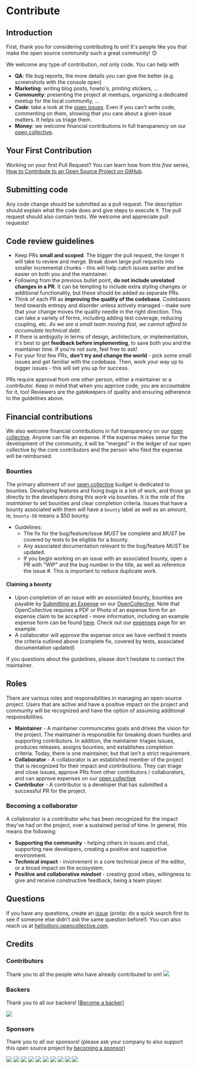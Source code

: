 # Contribute

## Introduction

First, thank you for considering contributing to oni! It's people like you that make the open source community such a great community! 😊

We welcome any type of contribution, not only code. You can help with

* **QA**: file bug reports, the more details you can give the better (e.g. screenshots with the console open)
* **Marketing**: writing blog posts, howto's, printing stickers, ...
* **Community**: presenting the project at meetups, organizing a dedicated meetup for the local community, ...
* **Code**: take a look at the [open issues](issues). Even if you can't write code, commenting on them, showing that you care about a given issue matters. It helps us triage them.
* **Money**: we welcome financial contributions in full transparency on our [open collective](https://opencollective.com/oni).

## Your First Contribution

Working on your first Pull Request? You can learn how from this _free_ series, [How to Contribute to an Open Source Project on GitHub](https://egghead.io/series/how-to-contribute-to-an-open-source-project-on-github).

## Submitting code

Any code change should be submitted as a pull request. The description should explain what the code does and give steps to execute it. The pull request should also contain tests. We welcome and appreciate pull requests!

## Code review guidelines

* Keep PRs **small and scoped**. The bigger the pull request, the longer it will take to review and merge. Break down large pull requests into smaller incremental chunks - this will help catch issues earlier and be easier on both you and the maintainer.
* Following from the previous bullet point, **do not include unrelated changes in a PR**. It can be tempting to include extra styling changes or additional functionality, but these should be added as separate PRs.
* Think of each PR as **improving the quality of the codebase**. Codebases tend towards entropy and disorder unless actively managed - make sure that your change moves the quality needle in the right direction. This can take a variety of forms, including adding test coverage, reducing coupling, etc. _As we are a small team moving fast, we cannot afford to accumulate technical debt._
* If there is ambiguity in terms of design, architecture, or implementation, it's best to get **feedback before implementing**, to save both you and the maintainer time. If you're not sure, feel free to ask!
* For your first few PRs, **don't try and change the world** - pick some small issues and get familiar with the codebase. Then, work your way up to bigger issues - this will set you up for success.

PRs require approval from one other person, either a maintainer or a contributor. Keep in mind that when you approve code, you are accountable for it, too! Reviewers are the gatekeepers of quality and ensuring adherence to the guidelines above.

## Financial contributions

We also welcome financial contributions in full transparency on our [open collective](https://opencollective.com/oni).
Anyone can file an expense. If the expense makes sense for the development of the community, it will be "merged" in the ledger of our open collective by the core contributors and the person who filed the expense will be reimbursed.

### Bounties

The primary allotment of our [open collective](https://opencollective.com/oni) budget is dedicated to bounties. Developing features and fixing bugs is a loit of work, and those go directly to the developers doing this work via bounties. It is the role of the _maintainer_ to set bounties and clear completion criteria. Issues that have a bounty associated with them will have a `bounty` label as well as an amount, ie, `bounty-50` means a $50 bounty.

* Guidelines:
    * The fix for the bug/feature/issue _MUST_ be complete and _MUST_ be covered by tests to be eligible for a bounty.
    * Any associated documentation relevant to the bug/feature _MUST_ be updated.
    * If you begin working on an issue with an associated bounty, open a PR with "WIP" and the bug number in the title, as well as reference the issue #. This is important to reduce duplicate work.

#### Claiming a bounty

* Upon completion of an issue with an associated bounty, bounties are payable by [Submitting an Expense](https://opencollective.com/oni/expenses/new) on our [OpenCollective](https://opencollective.com/oni). Note that OpenCollective requires a PDF or Photo of an expense form  for an expense claim to be accepted - more information, including an example expense form can be found [here](https://opencollective.com/faq#expense). Check out our [expenses](https://opencollective.com/oni/expenses#) page for an example.
* A collaborator will approve the expense once we have verified it meets the criteria outlined above (complete fix, covered by tests, associated documentation updated)

If you questions about the guidelines, please don't hesitate to contact the maintainer.

## Roles

There are various roles and responsibilities in managing an open-source project. Users that are active and have a positive impact on the project and community will be recognized and have the option of assuming additional responsibilities.

* **Maintainer** - A maintainer communicates goals and drives the vision for the project. The maintainer is responsible for breaking down hurdles and supporting contributors. In addition, the maintainer triages issues, produces releases, assigns bounties, and establishes completion criteria. Today, there is one maintainer, but that isn't a strict requirement.
* **Collaborator** - A collaborator is an established member of the project that is recognized for their impact and contributions. They can triage and close issues, approve PRs from other contributors / collaborators, and can approve expenses on our [open collective](https://opencollective.com/oni)
* **Contributor** - A contributor is a developer that has submitted a successful PR for the project.

### Becoming a collaborator

A collaborator is a contributor who has been recognized for the impact they've had on the project, over a sustained period of time. In general, this means the following:

* **Supporting the community** - helping others in issues and chat, supporting new developers, creating a positive and supportive environment.
* **Technical impact** - involvement in a core technical piece of the editor, or a broad impact on the ecosystem.
* **Positive and collaborative mindset** - creating good vibes, willingness to give and receive constructive feedback, being a team player.

## Questions

If you have any questions, create an [issue](issue) (protip: do a quick search first to see if someone else didn't ask the same question before!).
You can also reach us at hello@oni.opencollective.com.

## Credits

### Contributors

Thank you to all the people who have already contributed to oni!
<a href="graphs/contributors"><img src="https://opencollective.com/oni/contributors.svg?width=890" /></a>

### Backers

Thank you to all our backers! [[Become a backer](https://opencollective.com/oni#backer)]

<a href="https://opencollective.com/oni#backers" target="_blank"><img src="https://opencollective.com/oni/backers.svg?width=890"></a>

### Sponsors

Thank you to all our sponsors! (please ask your company to also support this open source project by [becoming a sponsor](https://opencollective.com/oni#sponsor))

<a href="https://opencollective.com/oni/sponsor/0/website" target="_blank"><img src="https://opencollective.com/oni/sponsor/0/avatar.svg"></a>
<a href="https://opencollective.com/oni/sponsor/1/website" target="_blank"><img src="https://opencollective.com/oni/sponsor/1/avatar.svg"></a>
<a href="https://opencollective.com/oni/sponsor/2/website" target="_blank"><img src="https://opencollective.com/oni/sponsor/2/avatar.svg"></a>
<a href="https://opencollective.com/oni/sponsor/3/website" target="_blank"><img src="https://opencollective.com/oni/sponsor/3/avatar.svg"></a>
<a href="https://opencollective.com/oni/sponsor/4/website" target="_blank"><img src="https://opencollective.com/oni/sponsor/4/avatar.svg"></a>
<a href="https://opencollective.com/oni/sponsor/5/website" target="_blank"><img src="https://opencollective.com/oni/sponsor/5/avatar.svg"></a>
<a href="https://opencollective.com/oni/sponsor/6/website" target="_blank"><img src="https://opencollective.com/oni/sponsor/6/avatar.svg"></a>
<a href="https://opencollective.com/oni/sponsor/7/website" target="_blank"><img src="https://opencollective.com/oni/sponsor/7/avatar.svg"></a>
<a href="https://opencollective.com/oni/sponsor/8/website" target="_blank"><img src="https://opencollective.com/oni/sponsor/8/avatar.svg"></a>
<a href="https://opencollective.com/oni/sponsor/9/website" target="_blank"><img src="https://opencollective.com/oni/sponsor/9/avatar.svg"></a>

<!-- This `CONTRIBUTING.md` is based on @nayafia's template https://github.com/nayafia/contributing-template -->
